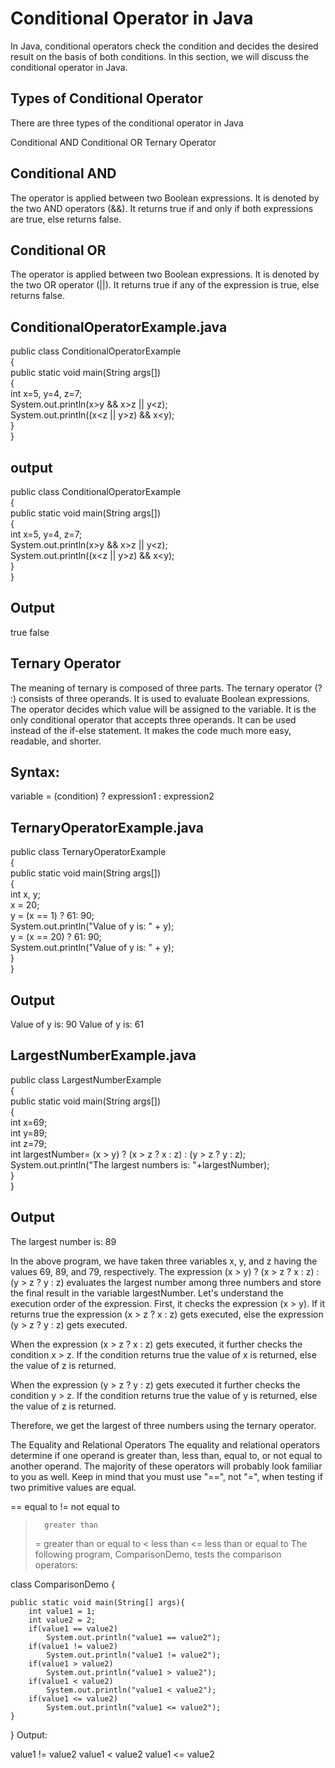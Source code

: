 # Conditional Operator in Java
In Java, conditional operators check the condition and decides the desired result on the basis of both conditions. In this section, we will discuss the conditional 
operator in Java.

## Types of Conditional Operator
There are three types of the conditional operator in Java

Conditional AND
Conditional OR
Ternary Operator

## Conditional AND
The operator is applied between two Boolean expressions. It is denoted by the two AND operators (&&). It returns true if and only if both expressions are true, else returns false.

## Conditional OR
The operator is applied between two Boolean expressions. It is denoted by the two OR operator (||). It returns true if any of the expression is true, else returns false.

## ConditionalOperatorExample.java
public class ConditionalOperatorExample  
{  
public static void main(String args[])   
{  
int x=5, y=4, z=7;  
System.out.println(x>y && x>z || y<z);  
System.out.println((x<z || y>z) && x<y);  
}  
}  

## output
public class ConditionalOperatorExample  
{  
public static void main(String args[])   
{  
int x=5, y=4, z=7;  
System.out.println(x>y && x>z || y<z);  
System.out.println((x<z || y>z) && x<y);  
}  
}  

## Output
true 
false

## Ternary Operator
The meaning of ternary is composed of three parts. The ternary operator (? :) consists of three operands. It is used to evaluate Boolean expressions. The operator decides which value will be assigned to the variable. It is the only conditional operator that accepts three operands. It can be used instead of the if-else statement. It makes the code much more easy, readable, and shorter.

## Syntax:

variable = (condition) ? expression1 : expression2  


## TernaryOperatorExample.java
public class TernaryOperatorExample  
{  
public static void main(String args[])   
{  
int x, y;  
x = 20;  
y = (x == 1) ? 61: 90;  
System.out.println("Value of y is: " +  y);  
y = (x == 20) ? 61: 90;  
System.out.println("Value of y is: " + y);  
}  
}  

## Output

Value of y is: 90
Value of y is: 61

## LargestNumberExample.java

public class LargestNumberExample  
{  
public static void main(String args[])  
{  
int x=69;  
int y=89;  
int z=79;  
int largestNumber= (x > y) ? (x > z ? x : z) : (y > z ? y : z);  
System.out.println("The largest numbers is:  "+largestNumber);  
}  
}  

## Output

The largest number is: 89

In the above program, we have taken three variables x, y, and z having the values 69, 89, and 79, respectively. The expression (x > y) ? (x > z ? x : z) : (y > z ? y : z) evaluates the largest number among three numbers and store the final result in the variable largestNumber. Let's understand the execution order of the expression.
First, it checks the expression (x > y). If it returns true the expression (x > z ? x : z) gets executed, else the expression (y > z ? y : z) gets executed.

When the expression (x > z ? x : z) gets executed, it further checks the condition x > z. If the condition returns true the value of x is returned, else the value of z is returned.

When the expression (y > z ? y : z) gets executed it further checks the condition y > z. If the condition returns true the value of y is returned, else the value of z is returned.

Therefore, we get the largest of three numbers using the ternary operator.

The Equality and Relational Operators
The equality and relational operators determine if one operand is greater than, less than, equal to, or not equal to another operand. The majority of these operators will probably look familiar to you as well. Keep in mind that you must use "==", not "=", when testing if two primitive values are equal.

==      equal to
!=      not equal to
>       greater than
>=      greater than or equal to
<       less than
<=      less than or equal to
The following program, ComparisonDemo, tests the comparison operators:


class ComparisonDemo {

    public static void main(String[] args){
        int value1 = 1;
        int value2 = 2;
        if(value1 == value2)
            System.out.println("value1 == value2");
        if(value1 != value2)
            System.out.println("value1 != value2");
        if(value1 > value2)
            System.out.println("value1 > value2");
        if(value1 < value2)
            System.out.println("value1 < value2");
        if(value1 <= value2)
            System.out.println("value1 <= value2");
    }
}
Output:

value1 != value2
value1 <  value2
value1 <= value2

